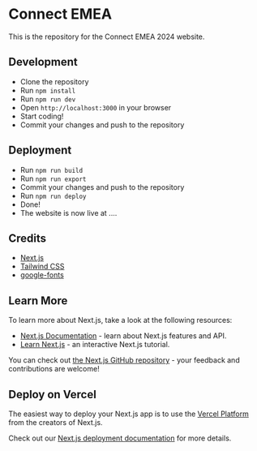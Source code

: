 # Connect EMEA

This is the repository for the Connect EMEA 2024 website.

## Development
- Clone the repository
- Run `npm install`
- Run `npm run dev`
- Open `http://localhost:3000` in your browser
- Start coding!
- Commit your changes and push to the repository
  
## Deployment
- Run `npm run build`
- Run `npm run export`
- Commit your changes and push to the repository
- Run `npm run deploy`
- Done!
- The website is now live at ....

## Credits
- [Next.js](https://nextjs.org/)
- [Tailwind CSS](https://tailwindcss.com/)
- [google-fonts](https://fonts.google.com/)

<!-- ## License
This project is licensed under the MIT License - see the [LICENSE](LICENSE) file for details. -->


## Learn More

To learn more about Next.js, take a look at the following resources:

- [Next.js Documentation](https://nextjs.org/docs) - learn about Next.js features and API.
- [Learn Next.js](https://nextjs.org/learn) - an interactive Next.js tutorial.

You can check out [the Next.js GitHub repository](https://github.com/vercel/next.js/) - your feedback and contributions are welcome!

## Deploy on Vercel

The easiest way to deploy your Next.js app is to use the [Vercel Platform](https://vercel.com/new?utm_medium=default-template&filter=next.js&utm_source=create-next-app&utm_campaign=create-next-app-readme) from the creators of Next.js.

Check out our [Next.js deployment documentation](https://nextjs.org/docs/deployment) for more details.
